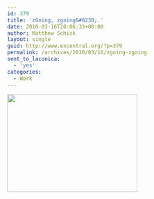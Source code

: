 ```yaml
---
id: 379
title: 'zGoing, zgoing&#8230;.'
date: 2010-03-16T20:06:33+00:00
author: Matthew Schick
layout: single
guid: http://www.excentral.org/?p=379
permalink: /archives/2010/03/16/zgoing-zgoing
sent_to_laconica:
  - 'yes'
categories:
  - Work
---
```

<a href="http://www.excentral.org/wp-content/uploads/2010/03/03162010060.jpg"><img src="http://www.excentral.org/wp-content/uploads/2010/03/03162010060-300x225.jpg" alt="" title="zPacked!" width="300" height="225" class="alignnone size-medium wp-image-378" /></a>